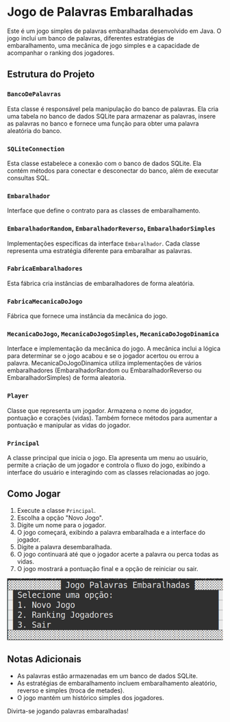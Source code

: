 # Jogo de Palavras Embaralhadas

Este é um jogo simples de palavras embaralhadas desenvolvido em Java. O jogo inclui um banco de palavras, diferentes estratégias de embaralhamento, uma mecânica de jogo simples e a capacidade de acompanhar o ranking dos jogadores.

## Estrutura do Projeto

### `BancoDePalavras`

Esta classe é responsável pela manipulação do banco de palavras. Ela cria uma tabela no banco de dados SQLite para armazenar as palavras, insere as palavras no banco e fornece uma função para obter uma palavra aleatória do banco.

### `SQLiteConnection`

Esta classe estabelece a conexão com o banco de dados SQLite. Ela contém métodos para conectar e desconectar do banco, além de executar consultas SQL.

### `Embaralhador`

Interface que define o contrato para as classes de embaralhamento.

### `EmbaralhadorRandom`, `EmbaralhadorReverso`, `EmbaralhadorSimples`

Implementações específicas da interface `Embaralhador`. Cada classe representa uma estratégia diferente para embaralhar as palavras.

### `FabricaEmbaralhadores`

Esta fábrica cria instâncias de embaralhadores de forma aleatória.

### `FabricaMecanicaDoJogo`

Fábrica que fornece uma instância da mecânica do jogo.

### `MecanicaDoJogo`, `MecanicaDoJogoSimples`, `MecanicaDoJogoDinamica`

Interface e implementação da mecânica do jogo. A mecânica inclui a lógica para determinar se o jogo acabou e se o jogador acertou ou errou a palavra. MecanicaDoJogoDinamica utiliza implementações de vários embaralhadores (EmbaralhadorRandom ou EmbaralhadorReverso ou EmbaralhadorSimples) de forma aleatoria.

### `Player`

Classe que representa um jogador. Armazena o nome do jogador, pontuação e corações (vidas). Também fornece métodos para aumentar a pontuação e manipular as vidas do jogador.

### `Principal`

A classe principal que inicia o jogo. Ela apresenta um menu ao usuário, permite a criação de um jogador e controla o fluxo do jogo, exibindo a interface do usuário e interagindo com as classes relacionadas ao jogo.

## Como Jogar

1. Execute a classe `Principal`.
2. Escolha a opção "Novo Jogo".
3. Digite um nome para o jogador.
4. O jogo começará, exibindo a palavra embaralhada e a interface do jogador.
5. Digite a palavra desembaralhada.
6. O jogo continuará até que o jogador acerte a palavra ou perca todas as vidas.
7. O jogo mostrará a pontuação final e a opção de reiniciar ou sair.

<img src="./img/menu.png">

## Notas Adicionais

- As palavras estão armazenadas em um banco de dados SQLite.
- As estratégias de embaralhamento incluem embaralhamento aleatório, reverso e simples (troca de metades).
- O jogo mantém um histórico simples dos jogadores.

Divirta-se jogando palavras embaralhadas!